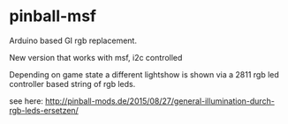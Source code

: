 # pinball-msf
Arduino based GI rgb replacement.

New version that works with msf, i2c controlled

Depending on game state a different lightshow is shown via a 2811 rgb led controller based string of rgb leds.

see here: http://pinball-mods.de/2015/08/27/general-illumination-durch-rgb-leds-ersetzen/
